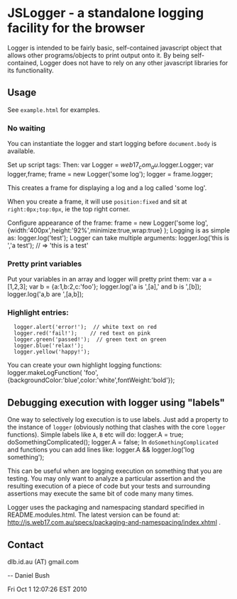 # JSLogger - a standalone logging facility for the browser

Logger is intended to be fairly basic, self-contained javascript object that
allows other programs/objects to print output onto it.
By being self-contained, Logger does not have to rely on any other javascript
libraries for its functionality.

## Usage

See `example.html` for examples.

### No waiting

You can instantiate the logger and
start logging before `document.body` is available.

Set up script tags:
      <script type="text/javascript" src="path/to/pretty_print.js" ></script>
      <script type="text/javascript" src="path/to/Logger.js" ></script>
Then:
      var Logger = $web17_com_au$.logger.Logger;
      var logger,frame;
      frame = new Logger('some log');
      logger = frame.logger;

This creates a frame for displaying a log and a log called 'some log'.

When you create a frame, it will use `position:fixed` and
sit at `right:0px;top:0px`, ie the top right corner.

Configure appearance of the frame:
      frame = new Logger('some log',
        {width:'400px',height:'92%',minimize:true,wrap:true}
      );
Logging is as simple as:
      logger.log('test');
Logger can take multiple arguments:
      logger.log('this is ','a test');
      // => 'this is a test'

### Pretty print variables

Put your variables in an array and logger will pretty print them:
      var a = [1,2,3];
      var b = {a:1,b:2,c:'foo'};
      logger.log('a is ',[a],' and b is ',[b]);
      logger.log('a,b are ',[a,b]);

### Highlight entries:

      logger.alert('error!');  // white text on red
      logger.red('fail!');    // red text on pink
      logger.green('passed!');  // green text on green
      logger.blue('relax!'); 
      logger.yellow('happy!');

You can create your own highlight logging functions:
      logger.makeLogFunction(
        'foo',
        {backgroundColor:'blue',color:'white',fontWeight:'bold'});

## Debugging execution with logger using "labels"

One way to selectively log execution is to use labels.
Just add a property to the instance of `logger` (obviously
nothing that clashes with the core `logger` functions).  Simple
labels like `A`, `B` etc will do:
      logger.A = true;
      doSomethingComplicated();
      logger.A = false;
In `doSomethingComplicated` and functions you can add lines like:
      logger.A && logger.log('log something');

This can be useful when are logging execution on something
that you are testing.  You may only want to analyze a particular
assertion and the resulting execution of a piece of code
but your tests and surrounding assertions may execute the same bit of code
many many times.

Logger uses the packaging and namespacing standard specified in
README.modules.html.  The latest version can be found at:
<http://js.web17.com.au/specs/packaging-and-namespacing/index.xhtml> .

## Contact

dlb.id.au (AT) gmail.com

--
Daniel Bush

Fri Oct  1 12:07:26 EST 2010
